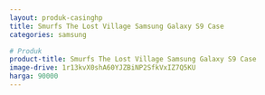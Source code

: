 ```yaml
---
layout: produk-casinghp
title: Smurfs The Lost Village Samsung Galaxy S9 Case
categories: samsung

# Produk
product-title: Smurfs The Lost Village Samsung Galaxy S9 Case
image-drive: 1r13kvX0shA60YJZBiNP2SfkVxIZ7Q5KU
harga: 90000
---
```

